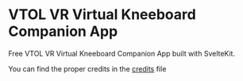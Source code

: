 # **VTOL VR Virtual Kneeboard Companion App**

Free VTOL VR Virtual Kneeboard Companion App built with SvelteKit.

You can find the proper credits in the [credits](/src/checklists/site/credits.md) file
